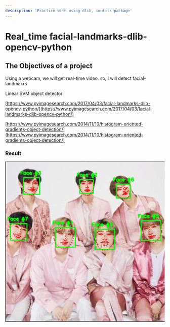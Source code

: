 ```yaml
---
description: 'Practice with using dlib, imutils package'
---
```


# Real\_time facial-landmarks-dlib-opencv-python

## The Objectives of a project

Using a webcam, we will get real-time video. so, I will detect facial-landmakrs

 Linear SVM object detector 

[https://www.pyimagesearch.com/2017/04/03/facial-landmarks-dlib-opencv-python/](https://www.pyimagesearch.com/2017/04/03/facial-landmarks-dlib-opencv-python/)

[https://www.pyimagesearch.com/2014/11/10/histogram-oriented-gradients-object-detection/](https://www.pyimagesearch.com/2014/11/10/histogram-oriented-gradients-object-detection/)

### Result 

![image Data  &amp;lt;BTS&amp;gt;](../.gitbook/assets/result_bts.png)







